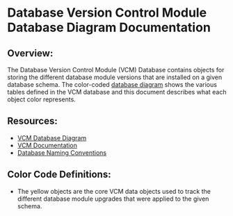 # Database Version Control Module Database Diagram Documentation

## Overview:
The Database Version Control Module (VCM) Database contains objects for storing the different database module versions that are installed on a given database schema.  The color-coded [database diagram](./data_model/DB_version_control.pdf) shows the various tables defined in the VCM database and this document describes what each object color represents.

## Resources:
- [VCM Database Diagram](./data_model/DB_version_control.pdf)
- [VCM Documentation](./DB%20Version%20Control%20Module%20Documentation.MD)
- [Database Naming Conventions](./DB%20Version%20Control%20Module%20DB%20Naming%20Conventions.MD)

## Color Code Definitions:
- The yellow objects are the core VCM data objects used to track the different database module upgrades that were applied to the given schema.  

